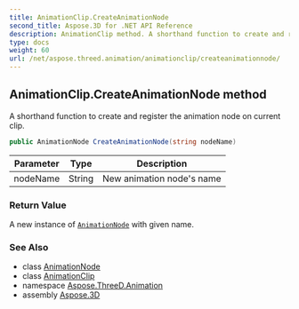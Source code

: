 ```yaml
---
title: AnimationClip.CreateAnimationNode
second_title: Aspose.3D for .NET API Reference
description: AnimationClip method. A shorthand function to create and register the animation node on current clip
type: docs
weight: 60
url: /net/aspose.threed.animation/animationclip/createanimationnode/
---
```

## AnimationClip.CreateAnimationNode method

A shorthand function to create and register the animation node on current clip.

```csharp
public AnimationNode CreateAnimationNode(string nodeName)
```

| Parameter | Type | Description |
| --- | --- | --- |
| nodeName | String | New animation node's name |

### Return Value

A new instance of [`AnimationNode`](../../animationnode/) with given name.

### See Also

* class [AnimationNode](../../animationnode/)
* class [AnimationClip](../)
* namespace [Aspose.ThreeD.Animation](../../../aspose.threed.animation/)
* assembly [Aspose.3D](../../../)


